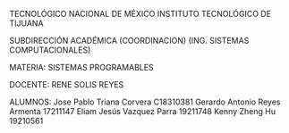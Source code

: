 TECNOLÓGICO NACIONAL DE MÉXICO
INSTITUTO TECNOLÓGICO DE TIJUANA

SUBDIRECCIÓN ACADÉMICA
(COORDINACION)
(ING. SISTEMAS COMPUTACIONALES)


MATERIA:
SISTEMAS PROGRAMABLES

DOCENTE:
RENE SOLIS REYES

ALUMNOS:
Jose Pablo Triana Corvera C18310381
Gerardo Antonio Reyes Armenta 17211147
Eliam Jesús Vazquez Parra 19211748
Kenny Zheng Hu 19210561

